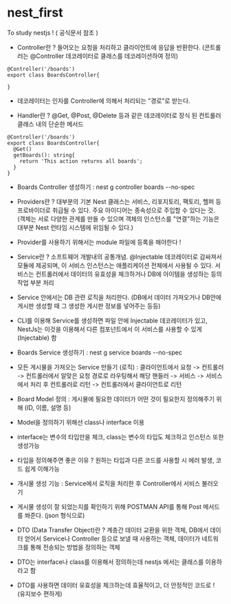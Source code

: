 # nest_first
To study nestjs ! ( 공식문서 참조 )

- Controller란 ? 들어오는 요청을 처리하고 클라이언트에 응답을 반환한다.
(콘트롤러는 @Controller 데코레이터로 클래스를 데코레이션하여 정의)

```
@Controller('/boards')
export class BoardsController{

}
```

- 데코레이터는 인자를 Controller에 의해서 처리되는 "경로"로 받는다.

- Handler란 ? @Get, @Post, @Delete 등과 같은 데코레이터로 장식 된
컨트롤러 클래스 내의 단순한 메서드

```
@Controller('/boards')
export class BoardsController{
  @Get()
  getBoards(): string{
    return 'This action returns all boards';
  }
}
```

- Boards Controller 생성하기 : nest g controller boards --no-spec

- Providers란 ? 대부분의 기본 Nest 클래스는 서비스, 리포지토리, 팩토리, 헬퍼 등
프로바이더로 취급될 수 있다. 주요 아이디어는 종속성으로 주입할 수 있다는 것.
(객체는 서로 다양한 관계를 만들 수 있으며 객체의 인스턴스를 "연결"하는 기능은
대부분 Nest 런타임 시스템에 위임될 수 있다.)

- Provider를 사용하기 위해서는 module 파일에 등록을 해야한다 !

- Service란 ? 소프트웨어 개발내의 공통개념. @Injectable 데코레이터로 감싸져서
모듈에 제공되며, 이 서비스 인스턴스는 애플리케이션 전체에서 사용될 수 있다. 
서비스는 컨트롤러에서 데이터의 유효성을 체크하거나 DB에 아이템을 생성하는 등의 
작업 부분 처리

- Service 안에서는 DB 관련 로직을 처리한다. (DB에서 데이터 가져오거나
DB안에 게시판 생성할 때 그 생성한 게시판 정보를 넣어주는 등등)

- CLI를 이용해 Service를 생성하면 파일 안에 Injectable 데코레이터가 있고, 
NestJs는 이것을 이용해서 다른 컴포넌트에서 이 서비스를 사용할 수 있게(Injectable) 함

- Boards Service 생성하기 : nest g service boards --no-spec

- 모든 게시물을 가져오는 Service 만들기 (로직) : 클라이언트에서 요청 -> 컨트롤러 ->
컨트롤러에서 알맞은 요청 경로로 라우팅해서 해당 핸들러 -> 서비스 -> 서비스에서 처리 후
컨트롤러로 리턴 -> 컨트롤러에서 클라이언트로 리턴

- Board Model 정의 : 게시물에 필요한 데이터가 어떤 것이 필요한지 정의해주기 위해 (ID, 이름, 설명 등)

- Model을 정의하기 위해선 class나 interface 이용

- interface는 변수의 타입만을 체크, class는 변수의 타입도 체크하고 인스턴스 또한 생성가능

- 타입을 정의해주면 좋은 이유 ? 원하는 타입과 다른 코드를 사용할 시 에러 발생, 코드 쉽게 이해가능

- 개시물 생성 기능 : Service에서 로직을 처리한 후 Controller에서 서비스 불러오기

- 게시물 생성이 잘 되었는지를 확인하기 위해 POSTMAN API를 통해 Post 메서드를 쏴준다. (json 형식으로)

- DTO (Data Transfer Object)란 ? 계층간 데이터 교환을 위한 객체, 
DB에서 데이터 얻어서 Service나 Controller 등으로 보낼 때 사용하는 객체, 
데이터가 네트워크를 통해 전송되는 방법을 정의하는 객체

- DTO는 interface나 class를 이용해서 정의하는데 nestjs 에서는 클래스를 이용하라고 함

- DTO를 사용하면 데이터 유효성을 체크하는데 효율적이고, 더 안정적인 코드로 ! (유지보수 편하게)

